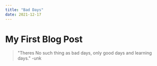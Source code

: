 ```yaml
---
title: "Bad Days"
date: 2021-12-17
---
```


# **My First Blog Post**

>"Theres No such thing as bad days, only good days and learning days." -unk
